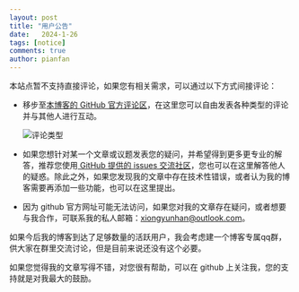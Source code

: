 ```yaml
---
layout: post
title: "用户公告"
date:   2024-1-26
tags: [notice]
comments: true
author: pianfan
---
```


本站点暂不支持直接评论，如果您有相关需求，可以通过以下方式间接评论：

- 移步至[本博客的 GitHub 官方评论区](https://github.com/pianfan/pianfan.github.io/discussions)，在这里您可以自由发表各种类型的评论并与其他人进行互动。
  
    ![评论类型](https://pianfan.github.io/images/discussion.png "评论类型")
  
- 如果您想针对某一个文章或议题发表您的疑问，并希望得到更多更专业的解答，推荐您使用[ GitHub 提供的 issues 交流社区](https://github.com/pianfan/pianfan.github.io/issues)，您也可以在这里解答他人的疑惑。除此之外，如果您发现我的文章中存在技术性错误，或者认为我的博客需要再添加一些功能，也可以在这里提出。
  
- 因为 github 官方网址可能无法访问，如果您对我的文章存在疑问，或者想要与我合作，可联系我的私人邮箱：<xiongyunhan@outlook.com>。

如果今后我的博客到达了足够数量的活跃用户，我会考虑建一个博客专属qq群，供大家在群里交流讨论，但是目前来说还没有这个必要。

如果您觉得我的文章写得不错，对您很有帮助，可以在 github 上关注我，您的支持就是对我最大的鼓励。

<!-- more -->

